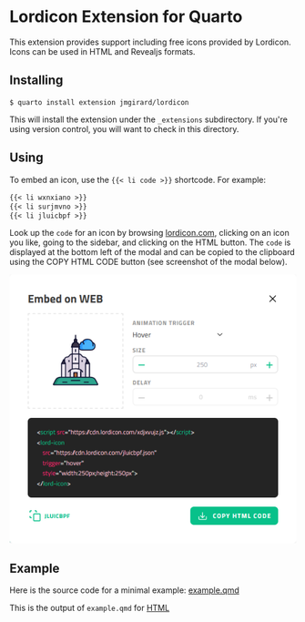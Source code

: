 # Lordicon Extension for Quarto

This extension provides support including free icons provided by Lordicon. Icons can be used in HTML and Revealjs formats.

## Installing

```
$ quarto install extension jmgirard/lordicon
```

This will install the extension under the `_extensions` subdirectory. If you're using version control, you will want to check in this directory.

## Using

To embed an icon, use the `{{< li code >}}` shortcode. For example:

```
{{< li wxnxiano >}}
{{< li surjmvno >}}
{{< li jluicbpf >}}
```

Look up the `code` for an icon by browsing [lordicon.com](https://lordicon.com/icons), clicking on an icon you like, going to the sidebar, and clicking on the HTML button. The `code` is displayed at the bottom left of the modal and can be copied to the clipboard using the COPY HTML CODE button (see screenshot of the modal below).

<img src="docs/screenshot.png" />

## Example

Here is the source code for a minimal example: [example.qmd](https://github.com/jmgirard/lordicon/blob/main/example.qmd)

This is the output of `example.qmd` for [HTML](https://jmgirard.github.io/lordicon/example.html)
